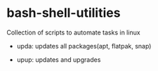 # bash-shell-utilities
Collection of scripts to automate tasks in linux

- upda: updates all packages(apt, flatpak, snap)

- upup: updates and upgrades
